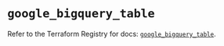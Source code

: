 # `google_bigquery_table`

Refer to the Terraform Registry for docs: [`google_bigquery_table`](https://registry.terraform.io/providers/hashicorp/google-beta/6.50.0/docs/resources/google_bigquery_table).
